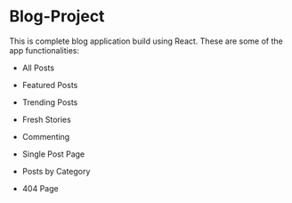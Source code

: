 # Blog-Project
This is complete blog application build using React.
These are some of the app functionalities:
-  All Posts

-  Featured Posts

-  Trending Posts

-  Fresh Stories

-  Commenting

-  Single Post Page

-  Posts by Category

-  404 Page
